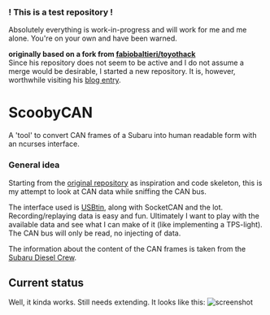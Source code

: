 ### ! This is a test repository !
Absolutely everything is work-in-progress and will work for me and me alone.
You're on your own and have been warned.

**originally based on a fork from [fabiobaltieri/toyothack](https://github.com/fabiobaltieri/toyothack)**  
Since his repository does not seem to be active and I do not assume a merge would be desirable, I started a new repository. It is, however, worthwhile visiting his [blog entry](https://fabiobaltieri.com/2013/07/23/hacking-into-a-vehicle-can-bus-toyothack-and-socketcan/).

# ScoobyCAN
A 'tool' to convert CAN frames of a Subaru into human readable form with an ncurses interface.

### General idea
Starting from the [original repository](https://github.com/fabiobaltieri/toyothack) as inspiration and code skeleton, this is my attempt to look at CAN data while sniffing the CAN bus.

The interface used is [USBtin](http://www.fischl.de/usbtin/), along with SocketCAN and the lot. Recording/replaying data is easy and fun. Ultimately I want to play with the available data and see what I can make of it (like implementing a TPS-light). The CAN bus will only be read, no injecting of data.

The information about the content of the CAN frames is taken from the [Subaru Diesel Crew](https://subdiesel.wordpress.com/).

## Current status
Well, it kinda works. Still needs extending. It looks like this:
![screenshot](https://github.com/di-br/ScoobyCAN/blob/master/examples/screenshot.png "screenshot")
